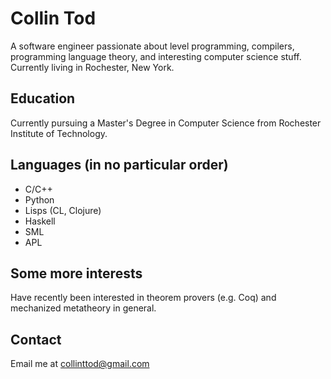 # Collin Tod
A software engineer passionate about level programming, compilers, programming language theory, and interesting computer science stuff. Currently living in Rochester, New York.

## Education
Currently pursuing a Master's Degree in Computer Science from Rochester Institute of Technology.

## Languages (in no particular order)
- C/C++
- Python
- Lisps (CL, Clojure)
- Haskell
- SML
- APL

## Some more interests
Have recently been interested in theorem provers (e.g. Coq) and mechanized metatheory in general.

## Contact
Email me at <collinttod@gmail.com>
